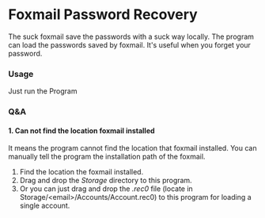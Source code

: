 # Foxmail Password Recovery

The suck foxmail save the passwords with a suck way locally. The program can load the passwords saved by foxmail.
It's useful when you forget your password.

### Usage

Just run the Program

### Q&A

#### 1. Can not find the location foxmail installed

It means the program cannot find the location that foxmail installed. You can manually tell the program the installation path of the foxmail.
1. Find the location the foxmail installed.
2. Drag and drop the *Storage* directory to this program.
3. Or you can just drag and drop the *.rec0* file (locate in Storage/\<email\>/Accounts/Account.rec0) to this program for loading a single account.
